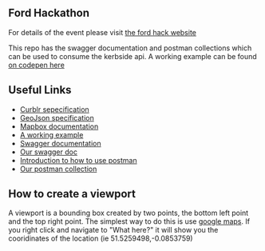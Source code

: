 ## Ford Hackathon

For details of the event please visit [the ford hack website](https://www.fordkerbhack.com/) 

This repo has the swagger documentation and postman collections which can be used to consume the kerbside api. A working
example can be found [on codepen here](https://codepen.io/tsquire5/pen/yLLgRLb)   

## Useful Links

- [Curblr sepecification](https://github.com/sharedstreets/curblr)   
- [GeoJson specification](https://tools.ietf.org/html/rfc7946)
- [Mapbox documentation](https://docs.mapbox.com/mapbox-gl-js/examples/)
- [A working example](https://codepen.io/tsquire5/pen/yLLgRLb)   
- [Swagger documentation](https://swagger.io/blog/api-development/swaggerhub-101-ondemand-tutorial/) 
- [Our swagger doc](hackathonswaggerdoc.json) 
- [Introduction to how to use postman](https://learning.getpostman.com/getting-started/)
- [Our postman collection](Hackathon.postman_collection.json)   

## How to create a viewport

A viewport is a bounding box created by two points, the bottom left point and the top right point. The simplest way to do
this is use [google maps](https://www.google.com/maps/@51.5259498,-0.0853759,18z). If you right click and navigate to "What here?" 
it will show you the cooridinates of the location (ie 51.5259498,-0.0853759)
